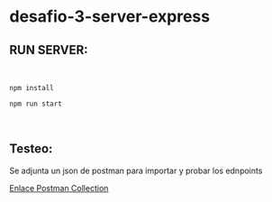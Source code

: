 # desafio-3-server-express

## RUN SERVER:
<br>

```SH
npm install
```

```SH
npm run start
```
<br>

## Testeo: 

Se adjunta un json de postman para importar y probar los ednpoints

[Enlace Postman Collection](https://github.com/ronirev/desafio-3-server-express/blob/master/coder_be.postman_collection.json)